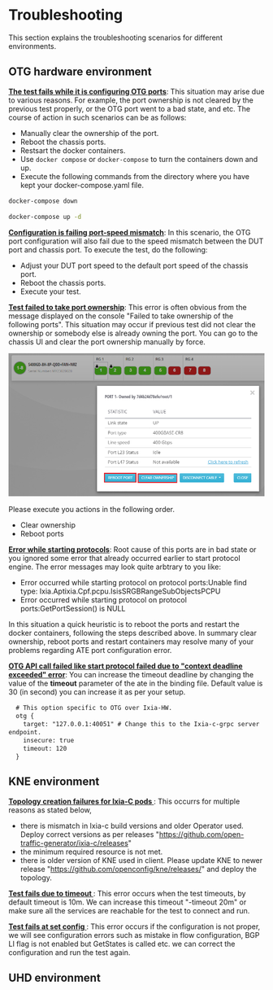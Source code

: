 # Troubleshooting

This section explains the troubleshooting scenarios for different environments.

## OTG hardware environment

**<ins>The test fails while it is configuring OTG ports</ins>**: This situation may arise due to various reasons. For example, the port ownership is not cleared by the previous test properly, or the OTG port went to a bad state, and etc. The course of action in such scenarios can be as follows:

* Manually clear the ownership of the port.
* Reboot the chassis ports.
* Restsart the docker containers.
* Use `docker compose` or `docker-compose` to turn the containers down and up.
* Execute the following commands from the directory where you have kept your docker-compose.yaml file.

```sh
docker-compose down
```

```sh
docker-compose up -d
```

**<ins>Configuration is failing port-speed mismatch</ins>**: In this scenario, the OTG port configuration will also fail due to the speed mismatch between the DUT port and chassis port.
To execute the test, do the following:

* Adjust your DUT port speed to the default port speed of the chassis port.
* Reboot the chassis ports.
* Execute your test.


**<ins>Test failed to take port ownership</ins>**: This error is often obvious from the message displayed on the console "Failed to take ownership of the following ports". This situation may occur if previous test did not clear the ownership or somebody else is already owning the port. You can go to the chassis UI and clear the port ownership manually by force.

<p align="center">
<img src="res/clearOwnership.PNG" alt="Clear port ownership">
</p>

Please execute you actions in the following order.
* Clear ownership
* Reboot ports

**<ins>Error while starting protocols</ins>**: Root cause of this ports are in bad state or you ignored some error that already occurred earlier to start protocol engine. The error messages may look quite arbtrary to you like:

* Error occurred while starting protocol on protocol ports:Unable find type: Ixia.Aptixia.Cpf.pcpu.IsisSRGBRangeSubObjectsPCPU
* Error occurred while starting protocol on protocol ports:GetPortSession() is NULL

In this situation a quick heuristic is to reboot the ports and restart the docker containers, following the steps described above. In summary clear ownership, reboot ports and restart containers may resolve many of your problems regarding ATE port configuration error.

**<ins>OTG API call failed like start protocol failed due to "context deadline exceeded" error</ins>**: You can increase the timeout deadline by changing the value of the **timeout** parameter of the ate in the binding file. Default value is 30 (in second) you can increase it as per your setup.

```
  # This option specific to OTG over Ixia-HW.
  otg {
    target: "127.0.0.1:40051" # Change this to the Ixia-c-grpc server endpoint.
    insecure: true
    timeout: 120
  }
```


## KNE environment

**<ins>Topology creation failures for Ixia-C pods </ins>**: This occurrs for multiple reasons as stated below, 
* there is mismatch in Ixia-c build versions and older Operator used. Deploy correct versions as per releases "https://github.com/open-traffic-generator/ixia-c/releases"
* the minimum required resource is not met. 
* there is older version of KNE used in client. Please update KNE to newer release "https://github.com/openconfig/kne/releases/" and deploy the topology.

**<ins>Test fails due to timeout </ins>**: This error occurs when the test timeouts, by default timeout is 10m. We can increase this timeout "-timeout 20m" or make sure all the services are reachable for the test to connect and run.

**<ins>Test fails at set config </ins>**: This error occurs if the configuration is not proper, we will see configuration errors such as mistake in flow configuration, BGP LI flag is not enabled but GetStates is called etc. we can correct the configuration and run the test again.

## UHD environment
